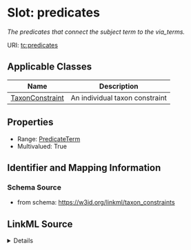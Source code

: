 # Slot: predicates
_The predicates that connect the subject term to the via_terms._


URI: [tc:predicates](https://w3id.org/linkml/taxon_constraints/predicates)



<!-- no inheritance hierarchy -->




## Applicable Classes

| Name | Description |
| --- | --- |
[TaxonConstraint](TaxonConstraint.md) | An individual taxon constraint






## Properties

* Range: [PredicateTerm](PredicateTerm.md)
* Multivalued: True








## Identifier and Mapping Information







### Schema Source


* from schema: https://w3id.org/linkml/taxon_constraints




## LinkML Source

<details>
```yaml
name: predicates
description: The predicates that connect the subject term to the via_terms.
from_schema: https://w3id.org/linkml/taxon_constraints
rank: 1000
multivalued: true
alias: predicates
owner: TaxonConstraint
domain_of:
- TaxonConstraint
range: PredicateTerm

```
</details>